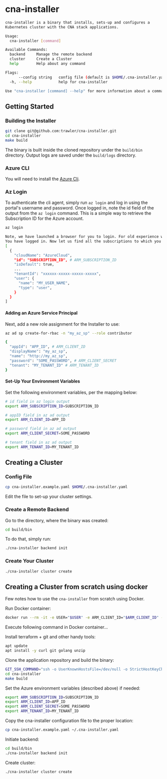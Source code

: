 # cna-installer

```bash
cna-installer is a binary that installs, sets-up and configures a
Kubernetes cluster with the CNA stack applications.

Usage:
  cna-installer [command]

Available Commands:
  backend     Manage the remote backend
  cluster     Create a Cluster
  help        Help about any command

Flags:
      --config string   config file (default is $HOME/.cna-installer.yaml)
  -h, --help            help for cna-installer

Use "cna-installer [command] --help" for more information about a command.
```

## Getting Started

### Building the Installer

```bash
git clone git@github.com:trawler/cna-installer.git
cd cna-installer
make build
```

The binary is built inside the cloned repository under the `build/bin` directory.
Output logs are saved under the `build/logs` directory.

### Azure CLI

You will need to install the [Azure Cli](https://docs.microsoft.com/en-us/cli/azure/install-azure-cli?view=azure-cli-latest).

### Az Login

To authenticate the cli agent, simply run `az login` and log in using the
portal's username and password. Once logged in, note the id field of the output
from the `az login` command. This is a simple way to retrieve
the Subscription ID for the Azure account.

```bash
az login

Note, we have launched a browser for you to login. For old experience with device code, use "az login --use-device-code"
You have logged in. Now let us find all the subscriptions to which you have access...
[
  {
    "cloudName": "AzureCloud",
    "id": "SUBSCRIPTION_ID", # ARM_SUBSCRIPTION_ID
    "isDefault": true,
    ...
    "tenantId": "xxxxxx-xxxxx-xxxxx-xxxxx",
    "user": {
      "name": "MY_USER_NAME",
      "type": "user",
    }
  }
]
```

#### Adding an Azure Service Principal

Next, add a new role assignment for the Installer to use:

```bash
az ad sp create-for-rbac -n "my_az_sp" --role contributor

{
  "appId": "APP_ID", # ARM_CLIENT_ID
  "displayName": "my_az_sp",
  "name": "http://my_az_sp",
  "password": "SOME_PASSWORD", # ARM_CLIENT_SECRET
  "tenant": "MY_TENANT_ID" # ARM_TENANT_ID
}
```

#### Set-Up Your Environment Variables

Set the following environment variables, per the mapping below:

```bash
# id field in az login output
export ARM_SUBSCRIPTION_ID=SUBSCRIPTION_ID

# appID field in az ad output
export ARM_CLIENT_ID=APP_ID

# password field in az ad output
export ARM_CLIENT_SECRET=SOME_PASSWORD

# tenant field in az ad output
export ARM_TENANT_ID=MY_TENANT_ID
```

## Creating a Cluster

### Config File

```bash
cp cna-installer.example.yaml $HOME/.cna-installer.yaml
```

Edit the file to set-up your cluster settings.

### Create a Remote Backend

Go to the directory, where the binary was created:

```bash
cd build/bin
```

To do that, simply run:

```bash
./cna-installer backend init
```

### Create Your Cluster

```bash
./cna-installer cluster create
```

## Creating a Cluster from scratch using docker

Few notes how to use the `cna-installer` from scratch using Docker.

Run Docker container:

```bash
docker run --rm -it -e USER="$USER" -e ARM_CLIENT_ID="$ARM_CLIENT_ID" -e ARM_CLIENT_SECRET="$ARM_CLIENT_SECRET" -e ARM_SUBSCRIPTION_ID="$ARM_SUBSCRIPTION_ID" -e ARM_TENANT_ID="$ARM_TENANT_ID" -e SSH_AUTH_SOCK=$SSH_AUTH_SOCK -v $HOME/.ssh:/root/.ssh:ro -v $SSH_AUTH_SOCK:$SSH_AUTH_SOCK ubuntu
```

Execute following command in Docker container...

Install terraform + git and other handy tools:

```bash
apt update
apt install -y curl git golang unzip
```

Clone the application repository and build the binary:

```bash
GIT_SSH_COMMAND="ssh -o UserKnownHostsFile=/dev/null -o StrictHostKeyChecking=no -F /dev/null" git clone git@github.com:trawler/cna-installer.git
cd cna-installer
make build
```

Set the Azure environment variables (described above) if needed:

```bash
export ARM_SUBSCRIPTION_ID=SUBSCRIPTION_ID
export ARM_CLIENT_ID=APP_ID
export ARM_CLIENT_SECRET=SOME_PASSWORD
export ARM_TENANT_ID=MY_TENANT_ID
```

Copy the cna-installer configuration file to the proper location:

```bash
cp cna-installer.example.yaml ~/.cna-installer.yaml
```

Initiate backend:

```bash
cd build/bin
./cna-installer backend init
```

Create cluster:

```bash
./cna-installer cluster create
```
